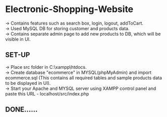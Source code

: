 # Electronic-Shopping-Website
-> Contains features such as search box, login, logout, addToCart.<br/>
-> Used MySQL DB for storing customer and products data.<br />
-> Contains separate admin page to add new products to DB, which will be visible in UI.

<h2>SET-UP</h2>
-> Place src folder in C:\xampp\htdocs.<br/>
-> Create database "ecommerce" in MYSQL(phpMyAdmin) and import ecommerce.sql (This contains all required tables and sample products data to be displayed in UI).<br/>
-> Start your Apache and MYSQL server using XAMPP control panel and paste this URL - localhost/src/index.php<br/>

<h2>DONE......<h2>
